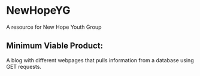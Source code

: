 # NewHopeYG
A resource for New Hope Youth Group

## Minimum Viable Product:
A blog with different webpages that pulls information from a database using GET requests.
